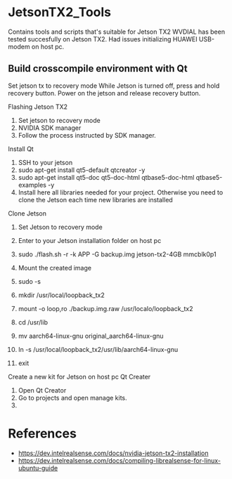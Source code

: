 # JetsonTX2_Tools
Contains tools and scripts that's suitable for Jetson TX2
WVDIAL has been tested succesfully on Jetson TX2. Had issues initializing HUAWEI USB-modem on host pc.

## Build crosscompile environment with Qt

Set jetson tx to recovery mode
While Jetson is turned off, press and hold recovery button. Power on the jetson and release recovery button.

Flashing Jetson TX2
1. Set jetson to recovery mode
2. NVIDIA SDK manager
3. Follow the process instructed by SDK manager.

Install Qt
1. SSH to your jetson
2. sudo apt-get install qt5-default qtcreator -y
3. sudo apt-get install qt5-doc qt5-doc-html qtbase5-doc-html qtbase5-examples -y
4. Install here all libraries needed for your project. Otherwise you need to clone the Jetson each time new libraries are installed

Clone Jetson
1. Set Jetson to recovery mode
2. Enter to your Jetson installation folder on host pc
3. sudo ./flash.sh -r -k APP -G backup.img jetson-tx2-4GB mmcblk0p1

1. Mount the created image
2. sudo -s
3. mkdir /usr/local/loopback_tx2
4. mount -o loop,ro ./backup.img.raw /usr/localo/loopback_tx2
5. cd /usr/lib
6. mv aarch64-linux-gnu original_aarch64-linux-gnu
4. ln -s /usr/local/loopback_tx2/usr/lib/aarch64-linux-gnu
4. exit

Create a new kit for Jetson on host pc Qt Creater
1. Open Qt Creator
2. Go to projects and open manage kits.
3.
 
# References
- https://dev.intelrealsense.com/docs/nvidia-jetson-tx2-installation
- https://dev.intelrealsense.com/docs/compiling-librealsense-for-linux-ubuntu-guide

